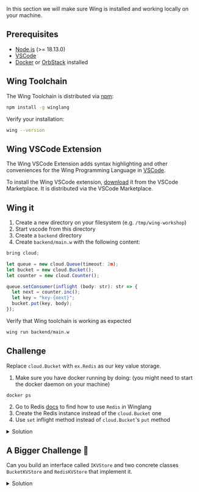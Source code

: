 In this section we will make sure Wing is installed and working locally on your 
machine.

## Prerequisites

* [Node.js](https://nodejs.org/en/) (>= 18.13.0)
* [VSCode](https://code.visualstudio.com/download)
* [Docker](https://www.docker.com/) or [OrbStack](https://orbstack.dev/) installed

## Wing Toolchain

The Wing Toolchain is distributed via [npm](https://www.npmjs.com/):

```sh
npm install -g winglang
```

Verify your installation:

```sh
wing --version
```

## Wing VSCode Extension

The Wing VSCode Extension adds syntax highlighting and other conveniences for the Wing Programming Language in [VSCode].

To install the Wing VSCode extension, [download](https://marketplace.visualstudio.com/items?itemName=Monada.vscode-wing) it from the VSCode Marketplace. It is distributed via the VSCode Marketplace.

[VSCode]: https://code.visualstudio.com/

## Wing it

1. Create a new directory on your filesystem (e.g. `/tmp/wing-workshop`)
2. Start vscode from this directory
3. Create a `backend` directory
4. Create `backend/main.w` with the following content:
```ts
bring cloud;

let queue = new cloud.Queue(timeout: 2m);
let bucket = new cloud.Bucket();
let counter = new cloud.Counter();

queue.setConsumer(inflight (body: str): str => {
  let next = counter.inc();
  let key = "key-{next}";
  bucket.put(key, body);
});
```

Verify that Wing toolchain is working as expected
  ```sh
  wing run backend/main.w
  ```

## Challenge

Replace `cloud.Bucket` with `ex.Redis` as our key value storage.

1. Make sure you have docker running by doing: (you might need to start the docker daemon on your machine)
```
docker ps
```
2. Go to Redis [docs](https://www.winglang.io/docs/standard-library/ex/redis) to find how to use `Redis` in Winglang
3. Create the Redis instance instead of the `cloud.Bucket` one
4. Use `set` inflight method instead of `cloud.Bucket`'s `put` method

<details>
  <summary>Solution</summary>

        bring cloud;
        bring ex;
        
        let queue = new cloud.Queue(timeout: 2m);
        let redis = new ex.Redis();
        let counter = new cloud.Counter();
        
        queue.setConsumer(inflight (body: str): str => {
          let next = counter.inc();
          let key = "key-{next}";
          redis.set(key, body);
        });    

</details>

## A Bigger Challenge :thinking:

Can you build an interface called `IKVStore` and two concrete classes `BucketKVStore` and `RedisKVStore` that implement it.

<details>
  <summary>Solution</summary>
  ### `backend/main.w`

      bring cloud;
      bring ex;
      bring util;
      
      interface IKVStore {
        inflight set(k:str, v:str);
      }
      
      class BucketBasedKVStore impl IKVStore {
        bucket :cloud.Bucket;
        new() {
          this.bucket = new cloud.Bucket();
        }
        pub inflight set(k: str, v:str){
          this.bucket.put(k,v);
        }
      }
      
      
      class RedisBasedKVStore impl IKVStore {
        redis: ex.Redis;
        new() {
          this.redis = new ex.Redis();
        }
        pub inflight set(k: str, v:str){
          this.redis.set(k,v);
        }
      }
      
      class Factory {
        pub makeKv(): IKVStore {
          if util.tryEnv("RedisBasedKVStore")? {
            return new RedisBasedKVStore();
          } else {
            return new BucketBasedKVStore();
          }
        }
      }
      
      let queue = new cloud.Queue(timeout: 2m);
      let factory = new Factory();
      let kv: IKVStore = factory.makeKv();
      let counter = new cloud.Counter();
      
      queue.setConsumer(inflight (body: str): str => {
        let next = counter.inc();
        let key = "key-{next}";
        kv.set(key, body);
      });    

</details>
